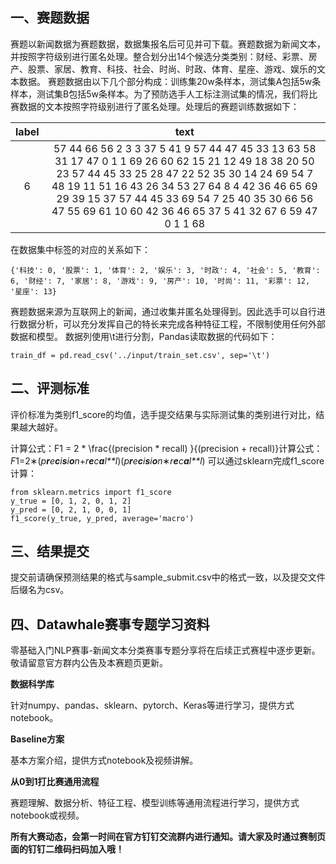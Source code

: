 ## 一、赛题数据

赛题以新闻数据为赛题数据，数据集报名后可见并可下载。赛题数据为新闻文本，并按照字符级别进行匿名处理。整合划分出14个候选分类类别：财经、彩票、房产、股票、家居、教育、科技、社会、时尚、时政、体育、星座、游戏、娱乐的文本数据。
赛题数据由以下几个部分构成：训练集20w条样本，测试集A包括5w条样本，测试集B包括5w条样本。为了预防选手人工标注测试集的情况，我们将比赛数据的文本按照字符级别进行了匿名处理。处理后的赛题训练数据如下：

| label |                             text                             |
| :---: | :----------------------------------------------------------: |
|   6   | 57 44 66 56 2 3 3 37 5 41 9 57 44 47 45 33 13 63 58 31 17 47 0 1 1 69 26 60 62 15 21 12 49 18 38 20 50 23 57 44 45 33 25 28 47 22 52 35 30 14 24 69 54 7 48 19 11 51 16 43 26 34 53 27 64 8 4 42 36 46 65 69 29 39 15 37 57 44 45 33 69 54 7 25 40 35 30 66 56 47 55 69 61 10 60 42 36 46 65 37 5 41 32 67 6 59 47 0 1 1 68 |

在数据集中标签的对应的关系如下：

```
{'科技': 0, '股票': 1, '体育': 2, '娱乐': 3, '时政': 4, '社会': 5, '教育': 6, '财经': 7, '家居': 8, '游戏': 9, '房产': 10, '时尚': 11, '彩票': 12, '星座': 13}
```

赛题数据来源为互联网上的新闻，通过收集并匿名处理得到。因此选手可以自行进行数据分析，可以充分发挥自己的特长来完成各种特征工程，不限制使用任何外部数据和模型。
数据列使用\t进行分割，Pandas读取数据的代码如下：

```
train_df = pd.read_csv('../input/train_set.csv', sep='\t')
```

## 二、评测标准

评价标准为类别f1_score的均值，选手提交结果与实际测试集的类别进行对比，结果越大越好。

计算公式：F1 = 2 * \frac{(precision * recall) }{(precision + recall)}计算公式：*F*1=2∗(*p**r**e**c**i**s**i**o**n*+*r**e**c**a**l**l*)(*p**r**e**c**i**s**i**o**n*∗*r**e**c**a**l**l*)
可以通过sklearn完成f1_score计算：

```
from sklearn.metrics import f1_score
y_true = [0, 1, 2, 0, 1, 2]
y_pred = [0, 2, 1, 0, 0, 1]
f1_score(y_true, y_pred, average='macro')
```

## 三、结果提交

提交前请确保预测结果的格式与sample_submit.csv中的格式一致，以及提交文件后缀名为csv。

## 四、Datawhale赛事专题学习资料

零基础入门NLP赛事-新闻文本分类赛事专题分享将在后续正式赛程中逐步更新。敬请留意官方群内公告及本赛题页更新。

**数据科学库**

针对numpy、pandas、sklearn、pytorch、Keras等进行学习，提供方式notebook。

**Baseline方案**

基本方案介绍，提供方式notebook及视频讲解。

**从0到1打比赛通用流程**

赛题理解、数据分析、特征工程、模型训练等通用流程进行学习，提供方式notebook或视频。

**所有大赛动态，会第一时间在官方钉钉交流群内进行通知。请大家及时通过赛制页面的钉钉二维码扫码加入哦！**